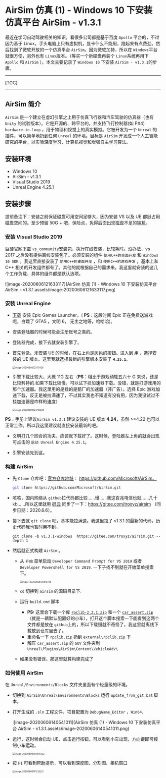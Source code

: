 # AirSim 仿真 (1) - Windows 10 下安装仿真平台 AirSim - v1.3.1

最近在学习自动驾驶相关的知识，看很多公司都是基于百度 `Apollo` 平台的，不过因为基于 Linux。手头电脑上只有虚拟机，显卡什么不能用，跑起来有点费劲。然后找到了微软开放的一个仿真平台 `AirSim`。因为微软加持，所以在 `Windows`平台就很方便，另外也有 `Linux`版本。（等买一个新硬盘再装个 `Linux`系统再用下 `Apollo` 和 `AirSim` ）。本文主要记录了 `Windows 10` 下安装 `AirSim - v1.3.1`的步骤。

---

[TOC]

---

## AirSim 简介

`AirSim` 是一个建立在虚幻引擎之上用于仿真飞行器和汽车驾驶的仿真器（也有 `Unity` 的试验版本）。它是开源的、跨平台的，并支持飞行控制器(如 PX4) `hardware-in-loop` ，用于物理和视觉上的真实模拟。它被开发为一个 `Unreal` 的插件，可以简单地扔到任何 `Unreal` 的环境。目标是 `AirSim` 开发成一个人工智能研究的平台，以实验深度学习、计算机视觉和增强自主学习算法。

## 安装环境

- Windows 10
- AirSim - v1.3.1
- Visual Studio 2019
- Unreal Engine 4.25.1

## 安装步骤

提前备注下：安装之前保证磁盘可用空间足够大，因为安装 VS 以及 UE 都挺占用磁盘空间的。至少预留 50G + 吧，保险点，免得后面出现磁盘不足的尴尬。

### 安装 Visual Studio 2019

巨硬官网[下载](https://visualstudio.microsoft.com/zh-hans/vs/) `vs_community`安装包，执行在线安装，比较耗时。没办法，vs 2017 之后没有提供离线安装包了。必须安装的组件 `使用C++的桌面开发` 和 `Windows 10 SDK` 。我这里直接安装了 `使用C++的桌面开发` ，和 `使用C++的游戏开发` ，基本上和 C++ 相关的开发组件都有了。其他的就根据自己的需求来。我这里就安装的这几个工作负载，具体的组件都是默认选项。

![image-20200606121633117](AirSim 仿真 (1) - Windows 10 下安装仿真平台 AirSim - v1.3.1.assets/image-20200606121633117.png)

### 安装 Unreal Engine

- [下载](https://www.unrealengine.com/zh-CN/get-now) 安装 Epic Games Launcher。( **PS**：这段时间 Epic 正在免费送游戏呢，白嫖了 GTA5 ，文明 6， 无主之地等，哈哈哈)。

- 安装登陆器的时候可能会注册账号之类的。

- 登陆器完成，接下去就安装引擎了。

- 首先登录。未安装 UE 的时候，在右上角是灰色的按钮。进入到 **`库`** ，选择安装的 UE 版本。这里我就选择最新的引擎版本安装了 **`4.25.1`**。

  <img src="AirSim 仿真 (1) - Windows 10 下安装仿真平台 AirSim - v1.3.1.assets/image-20200606123115428.png" alt="image-20200606123115428" style="zoom:50%;" />

* 引擎下载比较大，大概 11G 左右（**PS**：相比于游戏动辄五六十 G 来说，还是比较矜持的.如果下载比较慢，可以试下挂加速器下载。没错，就是打游戏用的那个加速器。我这里用的是挂的是鹅厂的加速器（非广告）。选择 Epic 游戏加速下载，反正是被拉满速了，不过其实我也不知道有没有用，因为我没试过不挂加速器是咋样的速度）

  <img src="AirSim 仿真 (1) - Windows 10 下安装仿真平台 AirSim - v1.3.1.assets/image-20200606123716438.png" alt="image-20200606123716438" style="zoom:50%;" />

**PS**：手册上建议`AirSim v1.3.1` 建议安装的 UE 版本 **4.24**，虽然 >=4.22 也可以正常工作。所以我这里建议就直接安装最新的吧。

- 文明打几个回合的功夫，应该就下载好了。这时候，登陆器左上角的就会出现可点击的 `启动 Unreal Engine 4.25.1`。

- 引擎安装先到这。

### 构建 AirSim

- 先 `Clone` 仓库吧：[官方仓库地址](https://github.com/Microsoft/AirSim)： https://github.com/Microsoft/AirSim。

  ```bash
  git clone https://github.com/Microsoft/AirSim.git
  ```

- 咳咳，国内网络从 `github`拉代码都比较……慢……我这百兆电信也就……几十 kb……所以这里就用 [码云](https://gitee.com/troxyz/airsim) 同步了一下：https://gitee.com/troxyz/airsim （同步日期：2020.6.6）。

- 接下去就 `git clone` 吧，基本能拉满速。我这里拉了 v1.3.1 的最新的代码，历史代码我也暂时用不到。

  ```
  git clone -b v1.3.1-windows  https://gitee.com/troxyz/airsim.git --depth 1
  ```

- 然后就正式构建 `AirSim` 。

  - 从 `开始` 菜单启动 `Developer Command Prompt for VS 2019` 或者 `Developer Powershell for VS 2019`. 一下子找不到就在开始菜单搜索下。

    <img src="AirSim 仿真 (1) - Windows 10 下安装仿真平台 AirSim - v1.3.1.assets/image-20200606130910725.png" alt="image-20200606130910725" style="zoom:50%;" />

  - `cd` 切换到 `airsim` 的源码目录下.

  - 运行 `build.cmd` 脚本

    - **PS:** 这里会下载一个库 [`rpclib-2.2.1.zip`](https://github.com/rpclib/rpclib/archive/v2.2.1.zip) 和一个 [`car_assert.zip`](https://github.com/Microsoft/AirSim/releases/download/v1.2.0/car_assets.zip)（就是一辆默认配置好的小车），打开这个脚本搜索一下能看到这两个文件都是放在 `github`上的，所以下载慢就不奇怪了。我这里就离线下载放到仓库里去了。
    - 重命名一下 `rpclib.zip` 扔到 `external\rpclib.zip` 下
    - 解压 `car_assert.zip` 的 `SUV` 文件夹到 `Unreal\Plugins\AirSim\Content\VehicleAdv\`

  - 如果没有错误，那这里就算构建完成了

### 如何使用 AirSim

在 `Unreal/Environments/Blocks` 文件夹里面有个轻量级的环境。

- 切换到 `AirSim\Unreal\Environments\Blocks` 运行 `update_from_git.bat` 脚本。

- 打开生成的 `.sln` 工程文件，项目配置为 `DebugGame_Editor` ，`Win64`.

  ![image-20200606140541011](AirSim 仿真 (1) - Windows 10 下安装仿真平台 AirSim - v1.3.1.assets/image-20200606140541011.png)

- 运行，这时候会启动 UE，点击运行按钮，可以看到小车出现，方向键即可控制小车运动。

  <img src="AirSim 仿真 (1) - Windows 10 下安装仿真平台 AirSim - v1.3.1.assets/image-20200606140845322.png" alt="image-20200606140845322" style="zoom:50%;" />

- 按 `F1` 可看到帮助提示，可以看到深度图、分割图、相机窗口

  <img src="AirSim 仿真 (1) - Windows 10 下安装仿真平台 AirSim - v1.3.1.assets/image-20200606141232221.png" alt="image-20200606141232221" style="zoom:50%;" />
